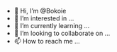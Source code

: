 - 👋 Hi, I’m @Bokoie
- 👀 I’m interested in ...
- 🌱 I’m currently learning ...
- 💞️ I’m looking to collaborate on ...
- 📫 How to reach me ...

<!---
Bokoie/Bokoie is a ✨ special ✨ repository because its `README.md` (this file) appears on your GitHub profile.
You can click the Preview link to take a look at your changes.
--->
